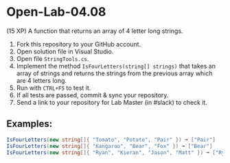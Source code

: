 # Open-Lab-04.08
(15 XP) A function that returns an array of 4 letter long strings.

1. Fork this repository to your GitHub account.
2. Open solution file in Visual Studio.
3. Open file `StringTools.cs`.
4. Implement the method `IsFourLetters(string[] strings)` that takes an array of strings and returns the strings from the previous array which are 4 letters long.
5. Run with `CTRL+F5` to test it.
6. If all tests are passed, commit & sync your repository.
7. Send a link to your repository for Lab Master (in #slack) to check it.

## Examples: 
```C#
IsFourLetters(new string[]{ "Tomato", "Potato", "Pair" }) ➞ ["Pair"]
IsFourLetters(new string[]{ "Kangaroo", "Bear", "Fox" }) ➞ ["Bear"]
IsFourLetters(new string[]{ "Ryan", "Kieran", "Jason", "Matt" }) ➞ ["Ryan", "Matt"]
```

